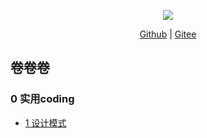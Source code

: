 [comment]: <> (> [百度]&#40;https://www.baidu.com&#41; 一下)

<div align="center">
    <p>
        <a href="https://gitee.com/allrandom/Linzlb_Seehope" target="_blank">
            <img src="https://coli688-smart-home-pub-read.oss-cn-shenzhen.aliyuncs.com/icon/pid.png" width="" />
            <!-- <img src="./hanbing.png" style="margin: 0 auto; width: 850px;" /> -->
        </a>
    </p>
<!-- 
    <p>
        <a href="https://javaguide.cn/">
        <img src="https://img.shields.io/badge/阅读-read-brightgreen.svg" alt="阅读" /></a>
        <img src="https://img.shields.io/github/stars/Snailclimb/JavaGuide" alt="stars" />
        <img src="https://img.shields.io/github/forks/Snailclimb/JavaGuide" alt="forks" />
        <img src="https://img.shields.io/github/issues/Snailclimb/JavaGuide" alt="issues" />
    </p>
-->
    <p>
        <a href="https://github.com/linzlb/Linzlb_Seehope.git">Github</a> |
        <a href="https://gitee.com/allrandom/Linzlb_Seehope.git">Gitee</a>
    </p>  
</div>







## 卷卷卷
### 0 实用coding
* [1 设计模式](./docs/0/1设计模式.md)

